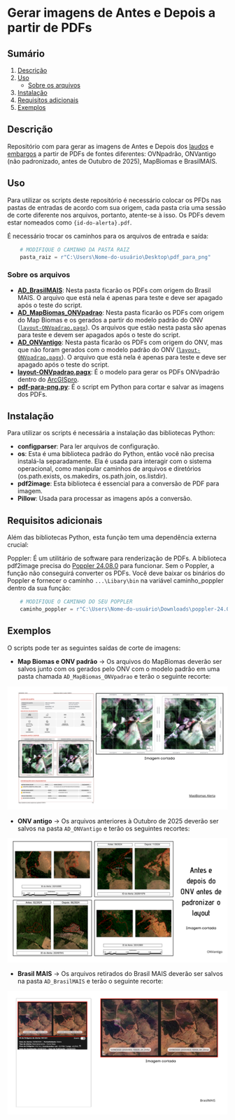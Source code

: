 # Gerar imagens de Antes e Depois a partir de PDFs

## Sumário
1. [Descrição](#Descrição)
2. [Uso](#Uso)
   - [Sobre os arquivos](#Sobre-os-arquivos)
4. [Instalação](#Instalação)
5. [Requisitos adicionais](#Requisitos-adicionais)
6. [Exemplos](#Exemplos)

## Descrição

Repositório com para gerar as imagens de Antes e Depois dos [laudos](https://github.com/INEA-GERGET/ONV-laudo-do-alerta) e [embargos](https://github.com/INEA-GERGET/ONV-laudo-de-embargo-cautelar) a partir de PDFs de fontes diferentes: OVNpadrão, ONVantigo (não padronizado, antes de Outubro de 2025), MapBiomas e BrasilMAIS.

## Uso
Para utilizar os scripts deste repositório é necessário colocar os PFDs nas pastas de entradas de acordo com sua origem, cada pasta cria uma sessão de corte diferente nos arquivos, portanto, atente-se à isso. Os PDFs devem estar nomeados como `{id-do-alerta}.pdf`. 

É necessário trocar os caminhos para os arquivos de entrada e saída:
```python
    # MODIFIQUE O CAMINHO DA PASTA RAIZ
    pasta_raiz = r"C:\Users\Nome-do-usuário\Desktop\pdf_para_png"
```

### Sobre os arquivos

* [**AD_BrasilMAIS**](/AD_BrasilMAIS): Nesta pasta ficarão os PDFs com origem do Brasil MAIS. O arquivo que está nela é apenas para teste e deve ser apagado após o teste do script.
* [**AD_MapBiomas_ONVpadrao**](/AD_MapBiomas_ONVpadrao): Nesta pasta ficarão os PDFs com origem do Map Biomas e os gerados a partir do modelo padrão do ONV ([`layout-ONVpadrao.pagx`](layout-ONVpadrao.pagx)). Os arquivos que estão nesta pasta são apenas para teste e devem ser apagados após o teste do script.
* [**AD_ONVantigo**](/AD_ONVantigo): Nesta pasta ficarão os PDFs com origem do ONV, mas que não foram gerados com o modelo padrão do ONV ([`layout-ONVpadrao.pagx`](layout-ONVpadrao.pagx)). O arquivo que está nela é apenas para teste e deve ser apagado após o teste do script.
* [**layout-ONVpadrao.pagx**](layout-ONVpadrao.pagx): É o modelo para gerar os PDFs ONVpadrão dentro do [ArcGISpro](https://pro.arcgis.com/en/pro-app/latest/get-started/download-arcgis-pro.htm).
* [**pdf-para-png.py**](pdf-para-png.py): É o script em Python para cortar e salvar as imagens dos PDFs.

## Instalação

Para utilizar os scripts é necessária a instalação das bibliotecas Python:

* **configparser**: Para ler arquivos de configuração.
* **os**: Esta é uma biblioteca padrão do Python, então você não precisa instalá-la separadamente. Ela é usada para interagir com o sistema operacional, como manipular caminhos de arquivos e diretórios (os.path.exists, os.makedirs, os.path.join, os.listdir).
* **pdf2image**: Esta biblioteca é essencial para a conversão de PDF para imagem.
* **Pillow**: Usada para processar as imagens após a conversão.

## Requisitos adicionais

Além das bibliotecas Python, esta função tem uma dependência externa crucial:

Poppler: É um utilitário de software para renderização de PDFs. A biblioteca pdf2image precisa do [Poppler 24.08.0](https://github.com/oschwartz10612/poppler-windows/releases/tag/v24.08.0-0) para funcionar. Sem o Poppler, a função não conseguirá converter os PDFs.
Você deve baixar os binários do Poppler e fornecer o caminho `...\Libary\bin` na variável caminho_poppler dentro da sua função:
```python
    # MODIFIQUE O CAMINHO DO SEU POPPLER
    caminho_poppler = r"C:\Users\Nome-do-usuário\Downloads\poppler-24.08.0\Library\bin"
```

## Exemplos 

O scripts pode ter as seguintes saídas de corte de imagens: 
* **Map Biomas e ONV padrão** -> Os arquivos do MapBiomas deverão ser salvos junto com os gerados pelo ONV com o modelo padrão em uma pasta chamada `AD_MapBiomas_ONVpadrao` e terão o seguinte recorte:
<img src="/arquivo-readme/corte-MapBiomas.png"/>

* **ONV antigo** -> Os arquivos anteriores à Outubro de 2025 deverão ser salvos na pasta `AD_ONVantigo` e terão os seguintes recortes:
<img src="/arquivo-readme/corte-ONVantigo.png"/>

* **Brasil MAIS** -> Os arquivos retirados do Brasil MAIS deverão ser salvos na pasta `AD_BrasilMAIS` e terão o seguinte recorte:
<img src="/arquivo-readme/corte-BrasilMAIS.png"/>
